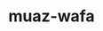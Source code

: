 # muaz-wafa


<!-- Security scan triggered at 2025-09-01 23:03:15 -->

<!-- Security scan triggered at 2025-09-07 01:46:02 -->

<!-- Security scan triggered at 2025-09-09 05:22:07 -->

<!-- Security scan triggered at 2025-09-28 15:25:08 -->

<!-- Security scan triggered at 2025-10-08 09:01:08 -->